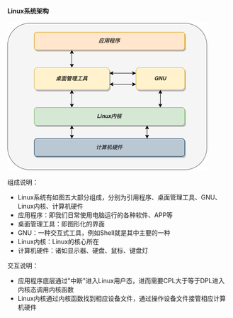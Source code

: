 #### Linux系统架构

![Linuxdrawio.png](./assets/1669532777046-Linux%E6%95%B4%E4%BD%93%E6%9E%B6%E6%9E%84.drawio.png)

组成说明：

* Linux系统有如图五大部分组成，分别为引用程序、桌面管理工具、GNU、Linux内核、计算机硬件
* 应用程序：即我们日常使用电脑运行的各种软件、APP等
* 桌面管理工具：即图形化的界面
* GNU：一种交互式工具，例如Shell就是其中主要的一种
* Linux内核：Linux的核心所在
* 计算机硬件：诸如显示器、硬盘、鼠标、键盘灯

交互说明：

* 应用程序底层通过"中断"进入Linux用户态，进而需要CPL大于等于DPL进入内核态调用内核函数
* Linux内核通过内核函数找到相应设备文件，通过操作设备文件接管相应计算机硬件
